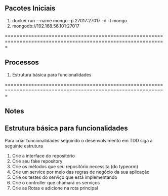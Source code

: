 ## Pacotes Iniciais

1. docker run --name mongo -p 27017:27017 -d -t mongo
2. mongodb://192.168.56.101:27017

=============================================================================================================

## Processos

1. Estrutura básica para funcionalidades

=============================================================================================================

## Notes

## Estrutura básica para funcionalidades

Para criar funcionalidades seguindo o desenvolvimento em TDD siga a seguinte estrutura

1. Crie a interface do repositório
2. Crie seu fake repository
3. Crie os métodos que seu repositório necessita (do typeorm)
4. Crie um service por meio das regras de negócio da sua aplicação
5. Crie os testes do serviço que está implementando
6. Crie o controller que chamará os serviços
7. Crie as Rotas e adicione na rota principal

